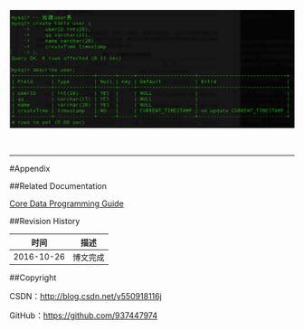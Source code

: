 
![](https://raw.githubusercontent.com/937447974/Blog/master/Resources/2015111101.png)

&#160;

----------

#Appendix

##Related Documentation

[Core Data Programming Guide](https://developer.apple.com/library/content/documentation/Cocoa/Conceptual/CoreData/index.html#//apple_ref/doc/uid/TP40001075)

##Revision History

| 时间 | 描述 |
| ---- | ---- |
| 2016-10-26 | 博文完成 |

##Copyright

CSDN：http://blog.csdn.net/y550918116j

GitHub：https://github.com/937447974